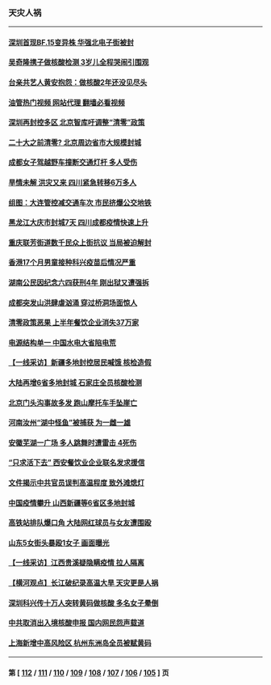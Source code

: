 ### 天灾人祸
---
#### [深圳首现BF.15变异株 华强北电子街被封](../../pages/ncid280/n13813444.md?08301245) 
#### [吴奇隆携子做核酸检测 3岁儿全程哭闹引围观](../../pages/ncid280/n13813361.md?08301245) 
#### [台亲共艺人黄安抱怨：做核酸2年还没见尽头](../../pages/ncid280/n13813307.md?08301245) 
#### [油管热门视频 网站代理 翻墙必看视频](http://209.222.30.114:81/youtube.html?08301245)
#### [深圳再封控多区 北京智库吁调整“清零”政策](../../pages/ncid280/n13813188.md?08301245) 
#### [二十大之前清零? 北京周边省市大规模封城](../../pages/ncid280/n13813098.md?08301245) 
#### [成都女子驾越野车撞断交通灯杆 多人受伤](../../pages/ncid280/n13813035.md?08301245) 
#### [旱情未解 洪灾又来 四川紧急转移6万多人](../../pages/ncid280/n13812986.md?08301245) 
#### [组图：大连管控减交通车次 市民挤爆公交地铁](../../pages/ncid280/n13812801.md?08301245) 
#### [黑龙江大庆市封城7天 四川成都疫情快速上升](../../pages/ncid280/n13812688.md?08301245) 
#### [重庆联芳街道数千民众上街抗议 当局被迫解封](../../pages/ncid280/n13812220.md?08301245) 
#### [香港17个月男童接种科兴疫苗后情况严重](../../pages/ncid280/n13812285.md?08301245) 
#### [湖南公民因纪念六四获刑4年 刚出狱又遭强拆](../../pages/ncid280/n13812179.md?08301245) 
#### [成都突发山洪肆虐汹涌 穿过桥洞场面惊人](../../pages/ncid280/n13812144.md?08301245) 
#### [清零政策恶果 上半年餐饮企业消失37万家](../../pages/ncid280/n13811634.md?08301245) 
#### [电源结构单一 中国水电大省陷电荒](../../pages/ncid280/n13811628.md?08301245) 
#### [【一线采访】新疆多地封控居民喊饿 核检造假](../../pages/ncid280/n13811399.md?08301245) 
#### [大陆再增6省多地封城 石家庄全员核酸检测](../../pages/ncid280/n13811423.md?08301245) 
#### [北京门头沟事故多发 跑山摩托车手坠崖亡](../../pages/ncid280/n13811392.md?08301245) 
#### [河南汝州“湖中怪鱼”被捕获 为一雌一雄](../../pages/ncid280/n13811348.md?08301245) 
#### [安徽芜湖一广场 多人跳舞时遭雷击 4死伤](../../pages/ncid280/n13811261.md?08301245) 
#### [“只求活下去” 西安餐饮业企业联名发求援信](../../pages/ncid280/n13810984.md?08301245) 
#### [文件揭示中共官员误判高温程度 致外滩熄灯](../../pages/ncid280/n13810978.md?08301245) 
#### [中国疫情攀升 山西新疆等6省区多地封城](../../pages/ncid280/n13810674.md?08301245) 
#### [高铁站排队爆口角 大陆网红球员与女友遭围殴](../../pages/ncid280/n13810748.md?08301245) 
#### [山东5女街头暴殴1女子 画面曝光](../../pages/ncid280/n13810685.md?08301245) 
#### [【一线采访】江西贵溪疑隐瞒疫情 拉人隔离](../../pages/ncid280/n13810329.md?08301245) 
#### [【横河观点】长江破纪录高温大旱 天灾更是人祸](../../pages/ncid280/n13810280.md?08301245) 
#### [深圳科兴传十万人突转黄码做核酸 多名女子晕倒](../../pages/ncid280/n13810082.md?08301245) 
#### [中共取消出入境核酸申报 国内网民怨声载道](../../pages/ncid280/n13810120.md?08301245) 
#### [上海新增中高风险区 杭州东洲岛全员被赋黄码](../../pages/ncid280/n13809718.md?08301245) 

---
#### 第 [ [112](./112.md?08301245) / [111](./111.md?08301245) / [110](./110.md?08301245) / [109](./109.md?08301245) / [108](./108.md?08301245) / [107](./107.md?08301245) / [106](./106.md?08301245) / [105](./105.md?08301245) ] 页
